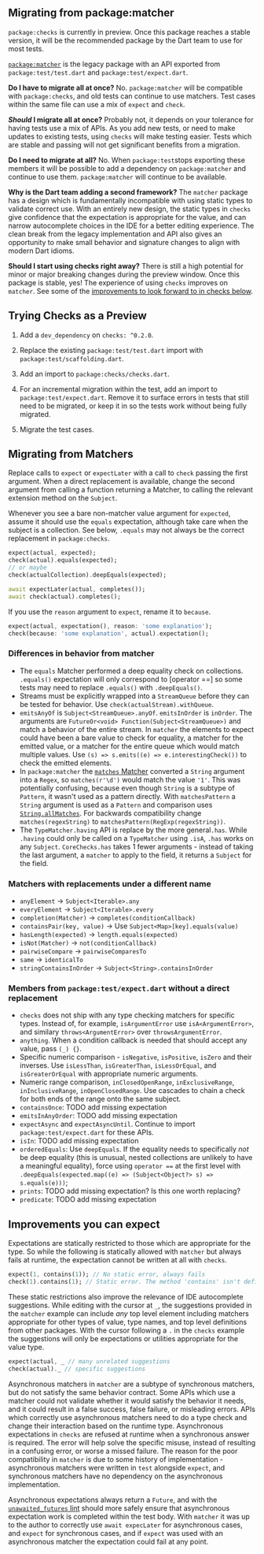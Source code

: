 ## Migrating from package:matcher

`package:checks` is currently in preview. Once this package reaches a stable
version, it will be the recommended package by the Dart team to use for most
tests.

[`package:matcher`][matcher] is the legacy package with an API exported from
`package:test/test.dart` and `package:test/expect.dart`. 

**Do I have to migrate all at once?** No. `package:matcher` will be compatible
with `package:checks`, and old tests can continue to use matchers. Test cases
within the same file can use a mix of `expect` and `check`.

**_Should_ I migrate all at once?** Probably not, it depends on your tolerance
for having tests use a mix of APIs. As you add new tests, or need to make
updates to existing tests, using `checks` will make testing easier. Tests which
are stable and passing will not get significant benefits from a migration.

**Do I need to migrate at all?** No. When `package:test`stops exporting
these members it will be possible to add a dependency on `package:matcher` and
continue to use them. `package:matcher` will continue to be available.

**Why is the Dart team adding a second framework?** The `matcher` package has a
design which is fundamentally incompatible with using static types to validate
correct use. With an entirely new design, the static types in `checks` give
confidence that the expectation is appropriate for the value, and can narrow
autocomplete choices in the IDE for a better editing experience. The clean break
from the legacy implementation and API also gives an opportunity to make small
behavior and signature changes to align with modern Dart idioms.

**Should I start using checks right away?** There is still a
high potential for minor or major breaking changes during the preview window.
Once this package is stable, yes! The experience of using `checks` improves on
`matcher`. See some of the [improvements to look forward to in checks
below](#improvements-you-can-expect).

[matcher]: https://pub.dev/packages/matcher

## Trying Checks as a Preview

1.  Add a `dev_dependency` on `checks: ^0.2.0`.

1.  Replace the existing `package:test/test.dart` import with
    `package:test/scaffolding.dart`.

1.  Add an import to `package:checks/checks.dart`.

1.  For an incremental migration within the test, add an import to
    `package:test/expect.dart`. Remove it to surface errors in tests that still
    need to be migrated, or keep it in so the tests work without being fully
    migrated.

1.  Migrate the test cases.

## Migrating from Matchers

Replace calls to `expect` or `expectLater` with a call to `check` passing the
first argument.
When a direct replacement is available, change the second argument from calling
a function returning a Matcher, to calling the relevant extension method on the
`Subject`.

Whenever you see a bare non-matcher value argument for `expected`, assume it
should use the `equals` expectation, although take care when the subject is a
collection.
See below, `.equals` may not always be the correct replacement in
`package:checks`.

```dart
expect(actual, expected);
check(actual).equals(expected);
// or maybe
check(actualCollection).deepEquals(expected);

await expectLater(actual, completes());
await check(actual).completes();
```

If you use the `reason` argument to `expect`, rename it to `because`.

```dart
expect(actual, expectation(), reason: 'some explanation');
check(because: 'some explanation', actual).expectation();
```

### Differences in behavior from matcher

-   The `equals` Matcher performed a deep equality check on collections.
    `.equals()` expectation will only correspond to [operator ==] so some tests
    may need to replace `.equals()` with `.deepEquals()`.
-   Streams must be explicitly wrapped into a `StreamQueue` before they can be
    tested for behavior. Use `check(actualStream).withQueue`.
-   `emitsAnyOf` is `Subject<StreamQueue>.anyOf`. `emitsInOrder` is `inOrder`.
    The arguments are `FutureOr<void> Function(Subject<StreamQueue>)` and match
    a behavior of the entire stream. In `matcher` the elements to expect could
    have been a bare value to check for equality, a matcher for the emitted
    value, or a matcher for the entire queue which would match multiple values.
    Use `(s) => s.emits((e) => e.interestingCheck())` to check the emitted
    elements.
-   In `package:matcher` the [`matches` Matcher][matches] converted a `String`
    argument into a `Regex`, so `matches(r'\d')` would match the value `'1'`.
    This was potentially confusing, because even though `String` is a subtype of
    `Pattern`, it wasn't used as a pattern directly.
    With `matchesPattern` a `String` argument is used as a `Pattern` and
    comparison uses [`String.allMatches`][allMatches].
    For backwards compatibility change `matches(regexString)` to
    `matchesPattern(RegExp(regexString))`.
-   The `TypeMatcher.having` API is replace by the more general`.has`. While
    `.having` could only be called on a `TypeMatcher` using `.isA`, `.has` works
    on any `Subject`. `CoreChecks.has` takes 1 fewer arguments - instead of
    taking the last argument, a `matcher` to apply to the field, it returns a
    `Subject` for the field.

[matches]:https://pub.dev/documentation/matcher/latest/matcher/Matcher/matches.html
[allMatches]:https://api.dart.dev/stable/2.19.1/dart-core/Pattern/allMatches.html

### Matchers with replacements under a different name

-   `anyElement` -> `Subject<Iterable>.any`
-   `everyElement` -> `Subject<Iterable>.every`
-   `completion(Matcher)` -> `completes(conditionCallback)`
-   `containsPair(key, value)` -> Use `Subject<Map>[key].equals(value)`
-   `hasLength(expected)` -> `length.equals(expected)`
-   `isNot(Matcher)` -> `not(conditionCallback)`
-   `pairwiseCompare` -> `pairwiseComparesTo`
-   `same` -> `identicalTo`
-   `stringContainsInOrder` -> `Subject<String>.containsInOrder`

### Members from `package:test/expect.dart` without a direct replacement

-   `checks` does not ship with any type checking matchers for specific types.
    Instead of, for example,  `isArgumentError` use `isA<ArgumentError>`, and
    similary `throws<ArgumentError>` over `throwsArgumentError`.
-   `anything`. When a condition callback is needed that should accept any
    value, pass `(_) {}`.
-   Specific numeric comparison - `isNegative`, `isPositive`, `isZero` and their
    inverses. Use `isLessThan`, `isGreaterThan`, `isLessOrEqual`, and
    `isGreaterOrEqual` with appropriate numeric arguments.
-   Numeric range comparison, `inClosedOpenRange`, `inExclusiveRange`,
    `inInclusiveRange`, `inOpenClosedRange`. Use cascades to chain a check for
    both ends of the range onto the same subject.
-   `containsOnce`: TODO add missing expectation
-   `emitsInAnyOrder`: TODO add missing expectation
-   `expectAsync` and `expectAsyncUntil`. Continue to import
    `package:test/expect.dart` for these APIs.
-   `isIn`: TODO add missing expectation
-   `orderedEquals`: Use `deepEquals`. If the equality needs to specifically
    *not* be deep equality (this is unusual, nested collections are unlikely to
    have a meaningful equality), force using `operator ==` at the first level
    with `.deepEquals(expected.map((e) => (Subject<Object?> s) => s.equals(e)))`;
-   `prints`: TODO add missing expectation? Is this one worth replacing?
-   `predicate`: TODO add missing expectation

## Improvements you can expect

Expectations are statically restricted to those which are appropriate for the
type. So while the following is statically allowed with `matcher` but always
fails at runtime, the expectation cannot be written at all with `checks`.

```dart
expect(1, contains(1)); // No static error, always fails
check(1).contains(1); // Static error. The method 'contains' isn't defined
```

These static restrictions also improve the relevance of IDE autocomplete
suggestions. While editing with the cursor at `_`, the suggestions provided
in the `matcher` example can include _any_ top level element including matchers
appropriate for other types of value, type names, and top level definitions from
other packages. With the cursor following a `.` in the `checks` example the
suggestions will only be expectations or utilities appropriate for the value
type.

```dart
expect(actual, _ // many unrelated suggestions
check(actual)._ // specific suggestions
```

Asynchronous matchers in `matcher` are a subtype of synchronous matchers, but do
not satisfy the same behavior contract. Some APIs which use a matcher could not
validate whether it would satisfy the behavior it needs, and it could result in
a false success, false failure, or misleading errors. APIs which correctly use
asynchronous matchers need to do a type check and change their interaction based
on the runtime type. Asynchronous expectations in `checks` are refused at
runtime when a synchronous answer is required. The error will help solve the
specific misuse, instead of resulting in a confusing error, or worse a missed
failure. The reason for the poor compatibility in `matcher` is due to some
history of implementation - asynchronous matchers were written in `test`
alongside `expect`, and synchronous matchers have no dependency on the
asynchronous implementation.

Asynchronous expectations always return a `Future`, and with the
[`unawaited_futures` lint][unawaited lint] should more safely ensure that
asynchronous expectation work is completed within the test body. With `matcher`
it was up to the author to correctly use `await expecLater` for asynchronous
cases, and `expect` for synchronous cases, and if `expect` was used with an
asynchronous matcher the expectation could fail at any point.

[unawaited lint]:https://dart-lang.github.io/linter/lints/unawaited_futures.html
